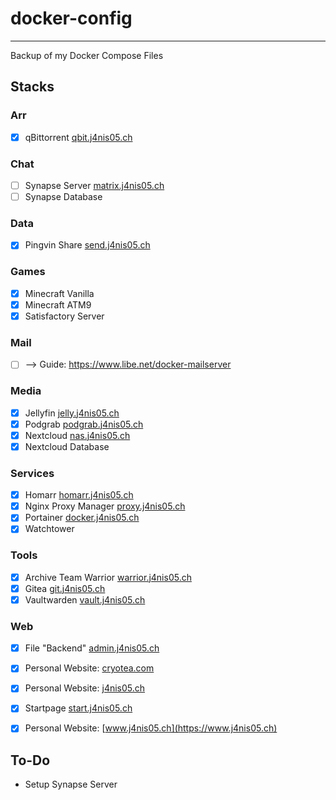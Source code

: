 # docker-config
---
Backup of my Docker Compose Files


## Stacks
### Arr
- [X] qBittorrent          [qbit.j4nis05.ch](https://qbit.j4nis05.ch)

### Chat
- [ ] Synapse Server       [matrix.j4nis05.ch](https://matrix.j4nis05.ch)
- [ ] Synapse Database

### Data
- [X] Pingvin Share        [send.j4nis05.ch](https://send.j4nis05.ch)

### Games
- [X] Minecraft Vanilla
- [X] Minecraft ATM9
- [X] Satisfactory Server

### Mail
- [ ] --> Guide: https://www.libe.net/docker-mailserver

### Media
- [X] Jellyfin             [jelly.j4nis05.ch](https://jelly.j4nis05.ch)
- [X] Podgrab              [podgrab.j4nis05.ch](https://podgrab.j4nis05.ch)
- [X] Nextcloud            [nas.j4nis05.ch](https://nas.j4nis05.ch)
- [X] Nextcloud Database

### Services
- [X] Homarr               [homarr.j4nis05.ch](https://homarr.j4nis05.ch)
- [X] Nginx Proxy Manager  [proxy.j4nis05.ch](https://proxy.j4nis05.ch)
- [X] Portainer            [docker.j4nis05.ch](https://docker.j4nis05.ch)
- [X] Watchtower

### Tools
- [X] Archive Team Warrior [warrior.j4nis05.ch](https://warrior.j4nis05.ch)
- [X] Gitea                [git.j4nis05.ch](https://git.j4nis05.ch)
- [X] Vaultwarden          [vault.j4nis05.ch](https://vault.j4nis05.ch)

### Web
- [X] File "Backend"       [admin.j4nis05.ch](https://admin.j4nis05.ch)
- [X] Personal Website:    [cryotea.com](http://cryotea.com)
- [X] Personal Website:    [j4nis05.ch](https://j4nis05.ch)
- [X] Startpage            [start.j4nis05.ch](https://start.j4nis05.ch)
- [X] Personal Website:    [www.j4nis05.ch](https://www.j4nis05.ch)


## To-Do
* Setup Synapse Server
